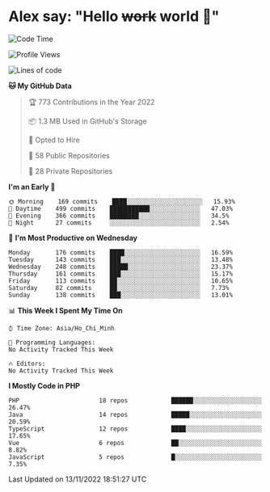 # Alex say: "Hello ~~work~~ world 🐾"

<!--START_SECTION:waka-->
![Code Time](http://img.shields.io/badge/Code%20Time-839%20hrs%205%20mins-blue)

![Profile Views](http://img.shields.io/badge/Profile%20Views-1-blue)

![Lines of code](https://img.shields.io/badge/From%20Hello%20World%20I%27ve%20Written-1%20Million%20lines%20of%20code-blue)

**🐱 My GitHub Data** 

> 🏆 773 Contributions in the Year 2022
 > 
> 📦 1.3 MB Used in GitHub's Storage 
 > 
> 💼 Opted to Hire
 > 
> 📜 58 Public Repositories 
 > 
> 🔑 28 Private Repositories  
 > 
**I'm an Early 🐤** 

```text
🌞 Morning    169 commits    ████░░░░░░░░░░░░░░░░░░░░░   15.93% 
🌆 Daytime    499 commits    ███████████░░░░░░░░░░░░░░   47.03% 
🌃 Evening    366 commits    ████████░░░░░░░░░░░░░░░░░   34.5% 
🌙 Night      27 commits     ░░░░░░░░░░░░░░░░░░░░░░░░░   2.54%

```
📅 **I'm Most Productive on Wednesday** 

```text
Monday       176 commits    ████░░░░░░░░░░░░░░░░░░░░░   16.59% 
Tuesday      143 commits    ███░░░░░░░░░░░░░░░░░░░░░░   13.48% 
Wednesday    248 commits    █████░░░░░░░░░░░░░░░░░░░░   23.37% 
Thursday     161 commits    ███░░░░░░░░░░░░░░░░░░░░░░   15.17% 
Friday       113 commits    ██░░░░░░░░░░░░░░░░░░░░░░░   10.65% 
Saturday     82 commits     ██░░░░░░░░░░░░░░░░░░░░░░░   7.73% 
Sunday       138 commits    ███░░░░░░░░░░░░░░░░░░░░░░   13.01%

```


📊 **This Week I Spent My Time On** 

```text
⌚︎ Time Zone: Asia/Ho_Chi_Minh

💬 Programming Languages: 
No Activity Tracked This Week

🔥 Editors: 
No Activity Tracked This Week

```

**I Mostly Code in PHP** 

```text
PHP                      18 repos            ██████░░░░░░░░░░░░░░░░░░░   26.47% 
Java                     14 repos            █████░░░░░░░░░░░░░░░░░░░░   20.59% 
TypeScript               12 repos            ████░░░░░░░░░░░░░░░░░░░░░   17.65% 
Vue                      6 repos             ██░░░░░░░░░░░░░░░░░░░░░░░   8.82% 
JavaScript               5 repos             █░░░░░░░░░░░░░░░░░░░░░░░░   7.35%

```



 Last Updated on 13/11/2022 18:51:27 UTC
<!--END_SECTION:waka-->

